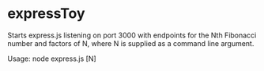 # expressToy

Starts express.js listening on port 3000 with endpoints for the Nth Fibonacci
number and factors of N, where N is supplied as a command line argument.

Usage: node express.js [N]
